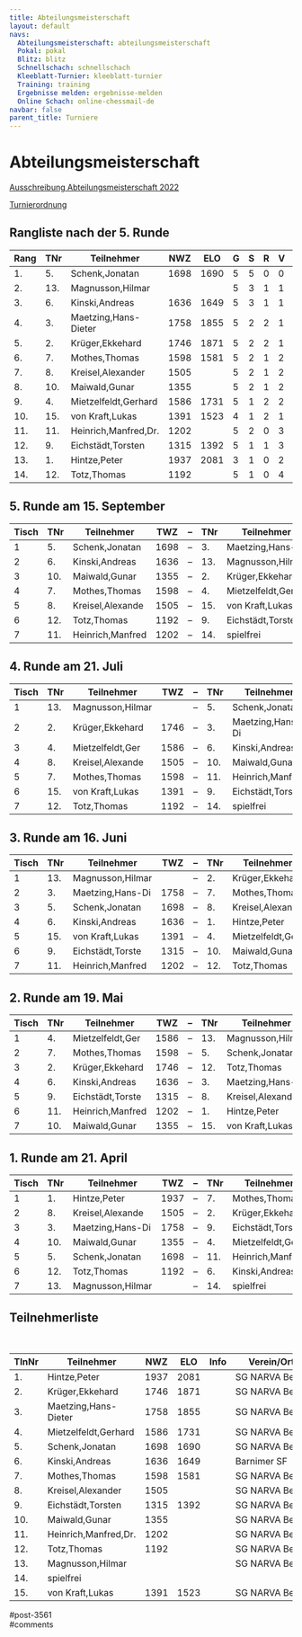 ```yaml
---
title: Abteilungsmeisterschaft 
layout: default
navs:
  Abteilungsmeisterschaft: abteilungsmeisterschaft
  Pokal: pokal
  Blitz: blitz
  Schnellschach: schnellschach
  Kleeblatt-Turnier: kleeblatt-turnier
  Training: training
  Ergebnisse melden: ergebnisse-melden
  Online Schach: online-chessmail-de
navbar: false
parent_title: Turniere
---
```

<div class="post-3561 page type-page status-publish hentry" id="post-3561">
<h1 class="entry-title">Abteilungsmeisterschaft</h1>
<div class="entry-content">
<p><a href="http://www.narva-schach.de/wordpress/wp-content/uploads/2022/03/Abteilungsmeisterschaft-2022.pdf">Ausschreibung Abteilungsmeisterschaft 2022</a></p>
<p><a href="http://www.narva-schach.de/wordpress/wp-content/uploads/2020/01/Turnierordnung.pdf">Turnierordnung</a></p>
<h2>Rangliste nach der 5. Runde</h2>
<table class="clean swiss footable">
<thead>
<tr>
<th>Rang</th>
<th>TNr</th>
<th>Teilnehmer</th>
<th>NWZ</th>
<th>ELO</th>
<th>G</th>
<th>S</th>
<th>R</th>
<th>V</th>
<th>Punk</th>
<th>Buchh</th>
<th>SoBerg</th>
</tr>
</thead>
<tbody>
<tr>
<td>1.</td>
<td>5.</td>
<td>Schenk,Jonatan</td>
<td>1698</td>
<td>1690</td>
<td>5</td>
<td>5</td>
<td>0</td>
<td>0</td>
<td>5.0</td>
<td>12.5</td>
<td>12.50</td>
</tr>
<tr>
<td>2.</td>
<td>13.</td>
<td>Magnusson,Hilmar</td>
<td></td>
<td></td>
<td>5</td>
<td>3</td>
<td>1</td>
<td>1</td>
<td>3.5</td>
<td>15.0</td>
<td>8.50</td>
</tr>
<tr>
<td>3.</td>
<td>6.</td>
<td>Kinski,Andreas</td>
<td>1636</td>
<td>1649</td>
<td>5</td>
<td>3</td>
<td>1</td>
<td>1</td>
<td>3.5</td>
<td>10.5</td>
<td>6.00</td>
</tr>
<tr>
<td>4.</td>
<td>3.</td>
<td>Maetzing,Hans-Dieter</td>
<td>1758</td>
<td>1855</td>
<td>5</td>
<td>2</td>
<td>2</td>
<td>1</td>
<td>3.0</td>
<td>15.0</td>
<td>7.75</td>
</tr>
<tr>
<td>5.</td>
<td>2.</td>
<td>Krüger,Ekkehard</td>
<td>1746</td>
<td>1871</td>
<td>5</td>
<td>2</td>
<td>2</td>
<td>1</td>
<td>3.0</td>
<td>11.0</td>
<td>5.50</td>
</tr>
<tr>
<td>6.</td>
<td>7.</td>
<td>Mothes,Thomas</td>
<td>1598</td>
<td>1581</td>
<td>5</td>
<td>2</td>
<td>1</td>
<td>2</td>
<td>2.5</td>
<td>14.0</td>
<td>5.00</td>
</tr>
<tr>
<td>7.</td>
<td>8.</td>
<td>Kreisel,Alexander</td>
<td>1505</td>
<td></td>
<td>5</td>
<td>2</td>
<td>1</td>
<td>2</td>
<td>2.5</td>
<td>13.5</td>
<td>4.50</td>
</tr>
<tr>
<td>8.</td>
<td>10.</td>
<td>Maiwald,Gunar</td>
<td>1355</td>
<td></td>
<td>5</td>
<td>2</td>
<td>1</td>
<td>2</td>
<td>2.5</td>
<td>11.5</td>
<td>5.00</td>
</tr>
<tr>
<td>9.</td>
<td>4.</td>
<td>Mietzelfeldt,Gerhard</td>
<td>1586</td>
<td>1731</td>
<td>5</td>
<td>1</td>
<td>2</td>
<td>2</td>
<td>2.0</td>
<td>14.0</td>
<td>5.25</td>
</tr>
<tr>
<td>10.</td>
<td>15.</td>
<td>von Kraft,Lukas</td>
<td>1391</td>
<td>1523</td>
<td>4</td>
<td>1</td>
<td>2</td>
<td>1</td>
<td>2.0</td>
<td>12.0</td>
<td>3.75</td>
</tr>
<tr>
<td>11.</td>
<td>11.</td>
<td>Heinrich,Manfred,Dr.</td>
<td>1202</td>
<td></td>
<td>5</td>
<td>2</td>
<td>0</td>
<td>3</td>
<td>2.0</td>
<td>11.5</td>
<td>1.50</td>
</tr>
<tr>
<td>12.</td>
<td>9.</td>
<td>Eichstädt,Torsten</td>
<td>1315</td>
<td>1392</td>
<td>5</td>
<td>1</td>
<td>1</td>
<td>3</td>
<td>1.5</td>
<td>11.0</td>
<td>2.00</td>
</tr>
<tr>
<td>13.</td>
<td>1.</td>
<td>Hintze,Peter</td>
<td>1937</td>
<td>2081</td>
<td>3</td>
<td>1</td>
<td>0</td>
<td>2</td>
<td>1.0</td>
<td>11.5</td>
<td>1.50</td>
</tr>
<tr>
<td>14.</td>
<td>12.</td>
<td>Totz,Thomas</td>
<td>1192</td>
<td></td>
<td>5</td>
<td>1</td>
<td>0</td>
<td>4</td>
<td>1.0</td>
<td>10.0</td>
<td>0.50</td>
</tr>
</tbody>
</table>
<h2>5. Runde am 15. September</h2>
<table class="clean swiss">
<thead>
<tr>
<th>Tisch</th>
<th>TNr</th>
<th>Teilnehmer</th>
<th>TWZ</th>
<th>–</th>
<th>TNr</th>
<th>Teilnehmer</th>
<th>TWZ</th>
<th>Ergebnis</th>
</tr>
</thead>
<tbody>
<tr>
<td>1</td>
<td>5.</td>
<td>Schenk,Jonatan</td>
<td>1698</td>
<td>–</td>
<td>3.</td>
<td>Maetzing,Hans-Di</td>
<td>1758</td>
<td>1 – 0</td>
</tr>
<tr>
<td>2</td>
<td>6.</td>
<td>Kinski,Andreas</td>
<td>1636</td>
<td>–</td>
<td>13.</td>
<td>Magnusson,Hilmar</td>
<td></td>
<td>½ – ½</td>
</tr>
<tr>
<td>3</td>
<td>10.</td>
<td>Maiwald,Gunar</td>
<td>1355</td>
<td>–</td>
<td>2.</td>
<td>Krüger,Ekkehard</td>
<td>1746</td>
<td>0 – 1</td>
</tr>
<tr>
<td>4</td>
<td>7.</td>
<td>Mothes,Thomas</td>
<td>1598</td>
<td>–</td>
<td>4.</td>
<td>Mietzelfeldt,Ger</td>
<td>1586</td>
<td>½ – ½</td>
</tr>
<tr>
<td>5</td>
<td>8.</td>
<td>Kreisel,Alexande</td>
<td>1505</td>
<td>–</td>
<td>15.</td>
<td>von Kraft,Lukas</td>
<td>1391</td>
<td>+ – –</td>
</tr>
<tr>
<td>6</td>
<td>12.</td>
<td>Totz,Thomas</td>
<td>1192</td>
<td>–</td>
<td>9.</td>
<td>Eichstädt,Torste</td>
<td>1315</td>
<td>0 – 1</td>
</tr>
<tr>
<td>7</td>
<td>11.</td>
<td>Heinrich,Manfred</td>
<td>1202</td>
<td>–</td>
<td>14.</td>
<td>spielfrei</td>
<td></td>
<td>+ – –</td>
</tr>
</tbody>
</table>
<h2>4. Runde am 21. Juli</h2>
<table class="clean swiss">
<thead>
<tr>
<th>Tisch</th>
<th>TNr</th>
<th>Teilnehmer</th>
<th>TWZ</th>
<th>–</th>
<th>TNr</th>
<th>Teilnehmer</th>
<th>TWZ</th>
<th>Ergebnis</th>
</tr>
</thead>
<tbody>
<tr>
<td>1</td>
<td>13.</td>
<td>Magnusson,Hilmar</td>
<td></td>
<td>–</td>
<td>5.</td>
<td>Schenk,Jonatan</td>
<td>1698</td>
<td>0 – 1</td>
</tr>
<tr>
<td>2</td>
<td>2.</td>
<td>Krüger,Ekkehard</td>
<td>1746</td>
<td>–</td>
<td>3.</td>
<td>Maetzing,Hans-Di</td>
<td>1758</td>
<td>½ – ½</td>
</tr>
<tr>
<td>3</td>
<td>4.</td>
<td>Mietzelfeldt,Ger</td>
<td>1586</td>
<td>–</td>
<td>6.</td>
<td>Kinski,Andreas</td>
<td>1636</td>
<td>0 – 1</td>
</tr>
<tr>
<td>4</td>
<td>8.</td>
<td>Kreisel,Alexande</td>
<td>1505</td>
<td>–</td>
<td>10.</td>
<td>Maiwald,Gunar</td>
<td>1355</td>
<td>0 – 1</td>
</tr>
<tr>
<td>5</td>
<td>7.</td>
<td>Mothes,Thomas</td>
<td>1598</td>
<td>–</td>
<td>11.</td>
<td>Heinrich,Manfred</td>
<td>1202</td>
<td>1 – 0</td>
</tr>
<tr>
<td>6</td>
<td>15.</td>
<td>von Kraft,Lukas</td>
<td>1391</td>
<td>–</td>
<td>9.</td>
<td>Eichstädt,Torste</td>
<td>1315</td>
<td>1 – 0</td>
</tr>
<tr>
<td>7</td>
<td>12.</td>
<td>Totz,Thomas</td>
<td>1192</td>
<td>–</td>
<td>14.</td>
<td>spielfrei</td>
<td></td>
<td>+ – –</td>
</tr>
</tbody>
</table>
<h2>3. Runde am 16. Juni</h2>
<table class="clean swiss">
<thead>
<tr>
<th>Tisch</th>
<th>TNr</th>
<th>Teilnehmer</th>
<th>TWZ</th>
<th>–</th>
<th>TNr</th>
<th>Teilnehmer</th>
<th>TWZ</th>
<th>Ergebnis</th>
</tr>
</thead>
<tbody>
<tr>
<td>1</td>
<td>13.</td>
<td>Magnusson,Hilmar</td>
<td></td>
<td>–</td>
<td>2.</td>
<td>Krüger,Ekkehard</td>
<td>1746</td>
<td>1 – 0</td>
</tr>
<tr>
<td>2</td>
<td>3.</td>
<td>Maetzing,Hans-Di</td>
<td>1758</td>
<td>–</td>
<td>7.</td>
<td>Mothes,Thomas</td>
<td>1598</td>
<td>1 – 0</td>
</tr>
<tr>
<td>3</td>
<td>5.</td>
<td>Schenk,Jonatan</td>
<td>1698</td>
<td>–</td>
<td>8.</td>
<td>Kreisel,Alexande</td>
<td>1505</td>
<td>1 – 0</td>
</tr>
<tr>
<td>4</td>
<td>6.</td>
<td>Kinski,Andreas</td>
<td>1636</td>
<td>–</td>
<td>1.</td>
<td>Hintze,Peter</td>
<td>1937</td>
<td>+ – –</td>
</tr>
<tr>
<td>5</td>
<td>15.</td>
<td>von Kraft,Lukas</td>
<td>1391</td>
<td>–</td>
<td>4.</td>
<td>Mietzelfeldt,Ger</td>
<td>1586</td>
<td>½ – ½</td>
</tr>
<tr>
<td>6</td>
<td>9.</td>
<td>Eichstädt,Torste</td>
<td>1315</td>
<td>–</td>
<td>10.</td>
<td>Maiwald,Gunar</td>
<td>1355</td>
<td>0 – 1</td>
</tr>
<tr>
<td>7</td>
<td>11.</td>
<td>Heinrich,Manfred</td>
<td>1202</td>
<td>–</td>
<td>12.</td>
<td>Totz,Thomas</td>
<td>1192</td>
<td>1 – 0</td>
</tr>
</tbody>
</table>
<h2>2. Runde am 19. Mai</h2>
<table class="clean swiss">
<thead>
<tr>
<th>Tisch</th>
<th>TNr</th>
<th>Teilnehmer</th>
<th>TWZ</th>
<th>–</th>
<th>TNr</th>
<th>Teilnehmer</th>
<th>TWZ</th>
<th>Ergebnis</th>
</tr>
</thead>
<tbody>
<tr>
<td>1</td>
<td>4.</td>
<td>Mietzelfeldt,Ger</td>
<td>1586</td>
<td>–</td>
<td>13.</td>
<td>Magnusson,Hilmar</td>
<td></td>
<td>0 – 1</td>
</tr>
<tr>
<td>2</td>
<td>7.</td>
<td>Mothes,Thomas</td>
<td>1598</td>
<td>–</td>
<td>5.</td>
<td>Schenk,Jonatan</td>
<td>1698</td>
<td>0 – 1</td>
</tr>
<tr>
<td>3</td>
<td>2.</td>
<td>Krüger,Ekkehard</td>
<td>1746</td>
<td>–</td>
<td>12.</td>
<td>Totz,Thomas</td>
<td>1192</td>
<td>1 – 0</td>
</tr>
<tr>
<td>4</td>
<td>6.</td>
<td>Kinski,Andreas</td>
<td>1636</td>
<td>–</td>
<td>3.</td>
<td>Maetzing,Hans-Di</td>
<td>1758</td>
<td>0 – 1</td>
</tr>
<tr>
<td>5</td>
<td>9.</td>
<td>Eichstädt,Torste</td>
<td>1315</td>
<td>–</td>
<td>8.</td>
<td>Kreisel,Alexande</td>
<td>1505</td>
<td>0 – 1</td>
</tr>
<tr>
<td>6</td>
<td>11.</td>
<td>Heinrich,Manfred</td>
<td>1202</td>
<td>–</td>
<td>1.</td>
<td>Hintze,Peter</td>
<td>1937</td>
<td>– – +</td>
</tr>
<tr>
<td>7</td>
<td>10.</td>
<td>Maiwald,Gunar</td>
<td>1355</td>
<td>–</td>
<td>15.</td>
<td>von Kraft,Lukas</td>
<td>1391</td>
<td>½ – ½</td>
</tr>
</tbody>
</table>
<h2>1. Runde am 21. April</h2>
<table class="clean swiss">
<thead>
<tr>
<th>Tisch</th>
<th>TNr</th>
<th>Teilnehmer</th>
<th>TWZ</th>
<th>–</th>
<th>TNr</th>
<th>Teilnehmer</th>
<th>TWZ</th>
<th>Ergebnis</th>
</tr>
</thead>
<tbody>
<tr>
<td>1</td>
<td>1.</td>
<td>Hintze,Peter</td>
<td>1937</td>
<td>–</td>
<td>7.</td>
<td>Mothes,Thomas</td>
<td>1598</td>
<td>0 – 1</td>
</tr>
<tr>
<td>2</td>
<td>8.</td>
<td>Kreisel,Alexande</td>
<td>1505</td>
<td>–</td>
<td>2.</td>
<td>Krüger,Ekkehard</td>
<td>1746</td>
<td>½ – ½</td>
</tr>
<tr>
<td>3</td>
<td>3.</td>
<td>Maetzing,Hans-Di</td>
<td>1758</td>
<td>–</td>
<td>9.</td>
<td>Eichstädt,Torste</td>
<td>1315</td>
<td>½ – ½</td>
</tr>
<tr>
<td>4</td>
<td>10.</td>
<td>Maiwald,Gunar</td>
<td>1355</td>
<td>–</td>
<td>4.</td>
<td>Mietzelfeldt,Ger</td>
<td>1586</td>
<td>0 – 1</td>
</tr>
<tr>
<td>5</td>
<td>5.</td>
<td>Schenk,Jonatan</td>
<td>1698</td>
<td>–</td>
<td>11.</td>
<td>Heinrich,Manfred</td>
<td>1202</td>
<td>1 – 0</td>
</tr>
<tr>
<td>6</td>
<td>12.</td>
<td>Totz,Thomas</td>
<td>1192</td>
<td>–</td>
<td>6.</td>
<td>Kinski,Andreas</td>
<td>1636</td>
<td>0 – 1</td>
</tr>
<tr>
<td>7</td>
<td>13.</td>
<td>Magnusson,Hilmar</td>
<td></td>
<td>–</td>
<td>14.</td>
<td>spielfrei</td>
<td></td>
<td>+ – –</td>
</tr>
</tbody>
</table>
<h2>Teilnehmerliste</h2>
<p> </p>
<table class="clean swiss footable">
<thead>
<tr>
<th>TlnNr</th>
<th>Teilnehmer</th>
<th>NWZ</th>
<th>ELO</th>
<th>Info</th>
<th>Verein/Ort</th>
<th>Land</th>
<th>Geburt</th>
</tr>
</thead>
<tbody>
<tr>
<td>1.</td>
<td>Hintze,Peter</td>
<td>1937</td>
<td>2081</td>
<td></td>
<td>SG NARVA Berlin</td>
<td>GER</td>
<td>1960</td>
</tr>
<tr>
<td>2.</td>
<td>Krüger,Ekkehard</td>
<td>1746</td>
<td>1871</td>
<td></td>
<td>SG NARVA Berlin</td>
<td>GER</td>
<td>1957</td>
</tr>
<tr>
<td>3.</td>
<td>Maetzing,Hans-Dieter</td>
<td>1758</td>
<td>1855</td>
<td></td>
<td>SG NARVA Berlin</td>
<td>GER</td>
<td>1948</td>
</tr>
<tr>
<td>4.</td>
<td>Mietzelfeldt,Gerhard</td>
<td>1586</td>
<td>1731</td>
<td></td>
<td>SG NARVA Berlin</td>
<td>GER</td>
<td>1937</td>
</tr>
<tr>
<td>5.</td>
<td>Schenk,Jonatan</td>
<td>1698</td>
<td>1690</td>
<td></td>
<td>SG NARVA Berlin</td>
<td>GER</td>
<td>1986</td>
</tr>
<tr>
<td>6.</td>
<td>Kinski,Andreas</td>
<td>1636</td>
<td>1649</td>
<td></td>
<td>Barnimer SF</td>
<td>GER</td>
<td>1983</td>
</tr>
<tr>
<td>7.</td>
<td>Mothes,Thomas</td>
<td>1598</td>
<td>1581</td>
<td></td>
<td>SG NARVA Berlin</td>
<td>GER</td>
<td>1978</td>
</tr>
<tr>
<td>8.</td>
<td>Kreisel,Alexander</td>
<td>1505</td>
<td></td>
<td></td>
<td>SG NARVA Berlin</td>
<td>GER</td>
<td>1972</td>
</tr>
<tr>
<td>9.</td>
<td>Eichstädt,Torsten</td>
<td>1315</td>
<td>1392</td>
<td></td>
<td>SG NARVA Berlin</td>
<td>GER</td>
<td>1966</td>
</tr>
<tr>
<td>10.</td>
<td>Maiwald,Gunar</td>
<td>1355</td>
<td></td>
<td></td>
<td>SG NARVA Berlin</td>
<td>–</td>
<td>1977</td>
</tr>
<tr>
<td>11.</td>
<td>Heinrich,Manfred,Dr.</td>
<td>1202</td>
<td></td>
<td></td>
<td>SG NARVA Berlin</td>
<td>–</td>
<td>1956</td>
</tr>
<tr>
<td>12.</td>
<td>Totz,Thomas</td>
<td>1192</td>
<td></td>
<td></td>
<td>SG NARVA Berlin</td>
<td>GER</td>
<td>1958</td>
</tr>
<tr>
<td>13.</td>
<td>Magnusson,Hilmar</td>
<td></td>
<td></td>
<td></td>
<td>SG NARVA Berlin</td>
<td>–</td>
<td>1988</td>
</tr>
<tr>
<td>14.</td>
<td>spielfrei</td>
<td></td>
<td></td>
<td></td>
<td></td>
<td></td>
<td></td>
</tr>
<tr>
<td>15.</td>
<td>von Kraft,Lukas</td>
<td>1391</td>
<td>1523</td>
<td></td>
<td>SG NARVA Berlin</td>
<td>GER</td>
<td>1978</td>
</tr>
</tbody>
</table>
</div><!-- .entry-content -->
</div> #post-3561 
<div id="comments">
</div> #comments 
